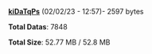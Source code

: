 [**kiDaTqPs**](/data/kiDaTqPs.txt) (02/02/23 - 12:57)- 2597 bytes

**Total Datas**: 7848

**Total Size**: 52.77 MB / 52.8 MB